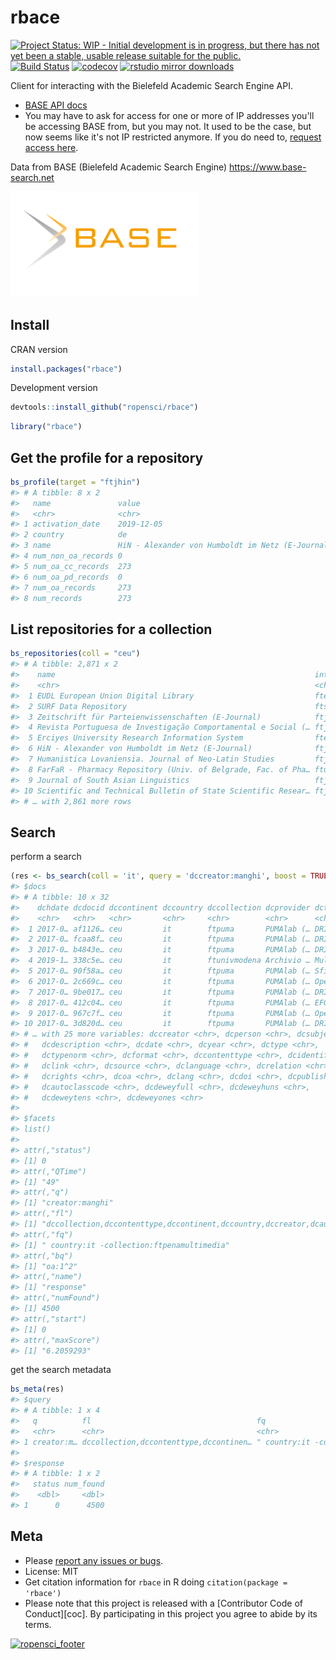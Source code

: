 rbace
=====



[![Project Status: WIP - Initial development is in progress, but there has not yet been a stable, usable release suitable for the public.](https://www.repostatus.org/badges/latest/wip.svg)](https://www.repostatus.org/#wip)
[![Build Status](https://travis-ci.org/ropensci/rbace.svg?branch=master)](https://travis-ci.org/ropensci/rbace)
[![codecov](https://codecov.io/gh/ropensci/rbace/branch/master/graph/badge.svg)](https://codecov.io/gh/ropensci/rbace)
[![rstudio mirror downloads](https://cranlogs.r-pkg.org/badges/rbace)](https://github.com/metacran/cranlogs.app)


Client for interacting with the Bielefeld Academic Search Engine API.

* [BASE API docs][docs]
* You may have to ask for access for one or more of IP addresses you'll be accessing BASE from, but you may not. It used to be the case, but now seems like it's not IP restricted anymore. If you do need to, [request access here][token].

Data from BASE (Bielefeld Academic Search Engine) <https://www.base-search.net>

[<img src="inst/img/BASE_search_engine_logo.svg.png" width="300">](https://www.base-search.net)

## Install

CRAN version


```r
install.packages("rbace")
```

Development version


```r
devtools::install_github("ropensci/rbace")
```


```r
library("rbace")
```

## Get the profile for a repository



```r
bs_profile(target = "ftjhin")
#> # A tibble: 8 x 2
#>   name               value                                           
#>   <chr>              <chr>                                           
#> 1 activation_date    2019-12-05                                      
#> 2 country            de                                              
#> 3 name               HiN - Alexander von Humboldt im Netz (E-Journal)
#> 4 num_non_oa_records 0                                               
#> 5 num_oa_cc_records  273                                             
#> 6 num_oa_pd_records  0                                               
#> 7 num_oa_records     273                                             
#> 8 num_records        273
```

## List repositories for a collection



```r
bs_repositories(coll = "ceu")
#> # A tibble: 2,871 x 2
#>    name                                                          internal_name  
#>    <chr>                                                         <chr>          
#>  1 EUDL European Union Digital Library                           fteudl         
#>  2 SURF Data Repository                                          ftsurfsara     
#>  3 Zeitschrift für Parteienwissenschaften (E-Journal)            ftjmip         
#>  4 Revista Portuguesa de Investigação Comportamental e Social (… ftjrpics       
#>  5 Erciyes University Research Information System                fterciyesuniv  
#>  6 HiN - Alexander von Humboldt im Netz (E-Journal)              ftjhin         
#>  7 Humanistica Lovaniensia. Journal of Neo-Latin Studies         ftjhumanistica 
#>  8 FarFaR - Pharmacy Repository (Univ. of Belgrade, Fac. of Pha… ftunivbelgradf…
#>  9 Journal of South Asian Linguistics                            ftjsal         
#> 10 Scientific and Technical Bulletin оf State Scientific Resear… ftjscivp       
#> # … with 2,861 more rows
```

## Search

perform a search


```r
(res <- bs_search(coll = 'it', query = 'dccreator:manghi', boost = TRUE))
#> $docs
#> # A tibble: 10 x 32
#>    dchdate dcdocid dccontinent dccountry dccollection dcprovider dctitle
#>    <chr>   <chr>   <chr>       <chr>     <chr>        <chr>      <chr>  
#>  1 2017-0… af1126… ceu         it        ftpuma       PUMAlab (… DRIVER…
#>  2 2017-0… fcaa8f… ceu         it        ftpuma       PUMAlab (… DRIVER…
#>  3 2017-0… b4843e… ceu         it        ftpuma       PUMAlab (… DRIVER…
#>  4 2019-1… 338c5e… ceu         it        ftunivmodena Archivio … Multi-…
#>  5 2017-0… 90f58a… ceu         it        ftpuma       PUMAlab (… Sfide …
#>  6 2017-0… 2c669c… ceu         it        ftpuma       PUMAlab (… OpenAI…
#>  7 2017-0… 9be017… ceu         it        ftpuma       PUMAlab (… DRIVER…
#>  8 2017-0… 412c04… ceu         it        ftpuma       PUMAlab (… EFG191…
#>  9 2017-0… 967c7f… ceu         it        ftpuma       PUMAlab (… OpenAI…
#> 10 2017-0… 3d820d… ceu         it        ftpuma       PUMAlab (… DRIVER…
#> # … with 25 more variables: dccreator <chr>, dcperson <chr>, dcsubject <chr>,
#> #   dcdescription <chr>, dcdate <chr>, dcyear <chr>, dctype <chr>,
#> #   dctypenorm <chr>, dcformat <chr>, dccontenttype <chr>, dcidentifier <chr>,
#> #   dclink <chr>, dcsource <chr>, dclanguage <chr>, dcrelation <chr>,
#> #   dcrights <chr>, dcoa <chr>, dclang <chr>, dcdoi <chr>, dcpublisher <chr>,
#> #   dcautoclasscode <chr>, dcdeweyfull <chr>, dcdeweyhuns <chr>,
#> #   dcdeweytens <chr>, dcdeweyones <chr>
#> 
#> $facets
#> list()
#> 
#> attr(,"status")
#> [1] 0
#> attr(,"QTime")
#> [1] "49"
#> attr(,"q")
#> [1] "creator:manghi"
#> attr(,"fl")
#> [1] "dccollection,dccontenttype,dccontinent,dccountry,dccreator,dcauthorid,dcdate,dcdescription,dcdocid,dcdoi,dcformat,dcidentifier,dclang,dclanguage,dclink,dcperson,dcpublisher,dcrights,dcsource,dcsubject,dctitle,dcyear,dctype,dcclasscode,dctypenorm,dcdeweyfull,dcdeweyhuns,dcdeweytens,dcdeweyones,dcautoclasscode,dcrelation,dccontributor,dccoverage,dchdate,dcoa,dcrightsnorm"
#> attr(,"fq")
#> [1] " country:it -collection:ftpenamultimedia"
#> attr(,"bq")
#> [1] "oa:1^2"
#> attr(,"name")
#> [1] "response"
#> attr(,"numFound")
#> [1] 4500
#> attr(,"start")
#> [1] 0
#> attr(,"maxScore")
#> [1] "6.2059293"
```

get the search metadata


```r
bs_meta(res)
#> $query
#> # A tibble: 1 x 4
#>   q          fl                                     fq                     start
#>   <chr>      <chr>                                  <chr>                  <dbl>
#> 1 creator:m… dccollection,dccontenttype,dccontinen… " country:it -collect…     0
#> 
#> $response
#> # A tibble: 1 x 2
#>   status num_found
#>    <dbl>     <dbl>
#> 1      0      4500
```


## Meta

* Please [report any issues or bugs](https://github.com/ropensci/rbace/issues).
* License: MIT
* Get citation information for `rbace` in R doing `citation(package = 'rbace')`
* Please note that this project is released with a [Contributor Code of Conduct][coc].
By participating in this project you agree to abide by its terms.

[![ropensci_footer](https://ropensci.org/public_images/github_footer.png)](https://ropensci.org)

[docs]: https://www.base-search.net/about/download/base_interface.pdf
[token]: https://www.base-search.net/about/en/contact.php
